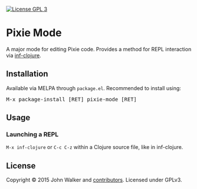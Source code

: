 [![License GPL 3][badge-license]][copying]
# Pixie Mode

A major mode for editing Pixie code. Provides a method for REPL
interaction via [inf-clojure].

## Installation

Available via MELPA through `package.el`. Recommended to install using:

<kbd>M-x package-install [RET] pixie-mode [RET]</kbd>

[inf-clojure]: https://github.com/clojure-emacs/inf-clojure

## Usage
### Launching a REPL

`M-x inf-clojure` or `C-c C-z` within a Clojure source file, like in
inf-clojure.

## License
   Copyright © 2015 John Walker and [contributors][]. Licensed under GPLv3.

[badge-license]: https://img.shields.io/badge/license-GPL_3-green.svg
[contributors]: https://github.com/clojure-emacs/clojure-mode/contributors
[COPYING]: http://www.gnu.org/copyleft/gpl.html